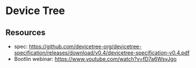 # Device Tree


## Resources
* spec: https://github.com/devicetree-org/devicetree-specification/releases/download/v0.4/devicetree-specification-v0.4.pdf
* Bootlin webinar: https://www.youtube.com/watch?v=fD7a6WsyJgo

